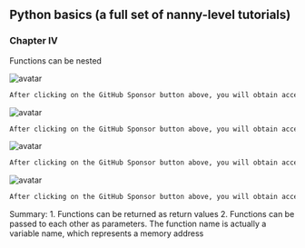 ##  Python basics (a full set of nanny-level tutorials) 

###  Chapter IV 

Functions can be nested 

![avatar]( d671f4c6f44249dab660bc12db069a0e.png) 

 ```python  
After clicking on the GitHub Sponsor button above, you will obtain access permissions to my private code repository ( https://github.com/slowlon/my_code_bar ) to view this blog code. By searching the code number of this blog, you can find the code you need, code number is: 2024020309574520894
 ```  
![avatar]( f34183d50e9c42a1b8ec9e9624ed047a.png) 

 ```python  
After clicking on the GitHub Sponsor button above, you will obtain access permissions to my private code repository ( https://github.com/slowlon/my_code_bar ) to view this blog code. By searching the code number of this blog, you can find the code you need, code number is: 2024020309574520894
 ```  
![avatar]( 831e225869324d798a27a14f120a8a4b.png) 

 ```python  
After clicking on the GitHub Sponsor button above, you will obtain access permissions to my private code repository ( https://github.com/slowlon/my_code_bar ) to view this blog code. By searching the code number of this blog, you can find the code you need, code number is: 2024020309574520894
 ```  
![avatar]( 4ad22f6af2ef402bba51a73e3ee7767b.png) 

 ```python  
After clicking on the GitHub Sponsor button above, you will obtain access permissions to my private code repository ( https://github.com/slowlon/my_code_bar ) to view this blog code. By searching the code number of this blog, you can find the code you need, code number is: 2024020309574520894
 ```  
Summary: 1. Functions can be returned as return values 2. Functions can be passed to each other as parameters. The function name is actually a variable name, which represents a memory address 

